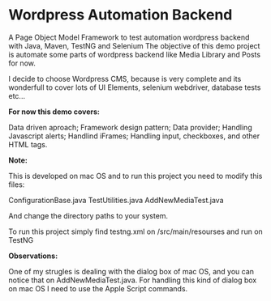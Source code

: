 # Wordpress Automation Backend
A Page Object Model Framework to test automation wordpress backend with Java, Maven, TestNG and Selenium 
The objective of this demo project is automate some parts of wordpress backend like Media Library and Posts for now.

I decide to choose Wordpress CMS, because is very complete and its wonderfull to cover lots of UI Elements, selenium webdriver, database tests etc...

<b>For now this demo covers:</b>

Data driven aproach;
Framework design pattern;
Data provider;
Handling Javascript alerts;
Handlind iFrames;
Handling input, checkboxes, and other HTML tags.   

<b>Note:</b>

This is developed on mac OS and to run this project you need to modify this files:

ConfigurationBase.java
TestUtilities.java
AddNewMediaTest.java

And change the directory paths to your system.

To run this project simply find testng.xml on /src/main/resourses and run on TestNG


<b>Observations:</b> 

One of my strugles is dealing with the dialog box of mac OS, and you can notice that on AddNewMediaTest.java. For handling this kind of dialog box on mac OS I need to use the Apple Script commands. 
